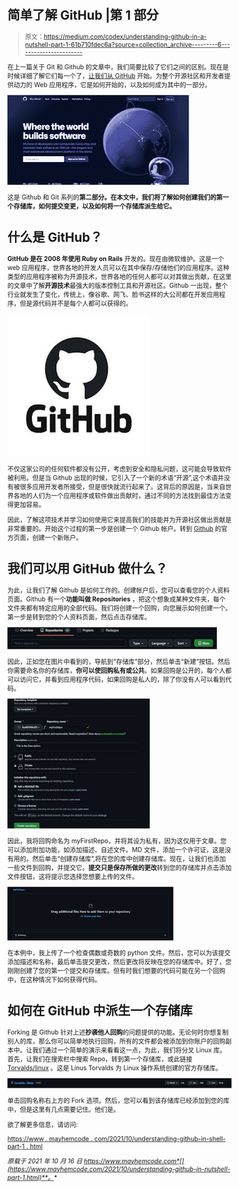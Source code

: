 # 简单了解 GitHub |第 1 部分

> 原文：<https://medium.com/codex/understanding-github-in-a-nutshell-part-1-61b710fdec6a?source=collection_archive---------6----------------------->

在上一篇关于 Git 和 Github 的文章中，我们简要比较了它们之间的区别。现在是时候详细了解它们每一个了，[让我们从 GitHub](https://www.mayhemcode.com/2021/10/understanding-github-in-nutshell-part-1.html) 开始。为整个开源社区和开发者提供动力的 Web 应用程序，它是如何开始的，以及如何成为其中的一部分。

![](img/27475037813a2024eddb52d0ad19b741.png)

这是 Github 和 Git 系列的**第二部分。在本文中，我们将了解如何创建我们的第一个存储库，如何提交变更，以及如何将一个存储库派生给它。**

# 什么是 GitHub？

**GitHub 是在 2008 年使用 Ruby on Rails** 开发的。现在由微软维护。这是一个 web 应用程序，世界各地的开发人员可以在其中保存/存储他们的应用程序。这种类型的应用程序被称为开源技术，世界各地的任何人都可以对其做出贡献，在这里的文章中了解**开源技术**最强大的版本控制工具和开源社区。Github 一出现，整个行业就发生了变化，传统上，像谷歌、网飞、脸书这样的大公司都在开发应用程序，但是源代码并不是每个人都可以获得的。

![](img/e202d21e4b5ef76186c099e654ecbf84.png)

不仅这家公司的任何软件都没有公开，考虑到安全和隐私问题，这可能会导致软件被利用。但是当 Github 出现的时候，它引入了一个新的术语“开源”,这个术语并没有被很多应用开发者所接受，但是很快就流行起来了。这背后的原因是，当来自世界各地的人们为一个应用程序或软件做出贡献时，通过不同的方法找到最佳方法变得更加容易。

因此，了解这项技术并学习如何使用它来提高我们的技能并为开源社区做出贡献是非常重要的。开始这个过程的第一步是创建一个 Github 帐户。转到 [Github](https://draft.blogger.com/blog/post/edit/3504568035593819778/4069863677238177668#) 的官方页面，创建一个新账户。

# 我们可以用 GitHub 做什么？

为此，让我们了解 Github 是如何工作的。创建帐户后，您可以查看您的个人资料页面。Github 有一个**功能叫做 Repositories** ，把这个想象成某种文件夹，每个文件夹都有特定应用的全部代码。我们将创建一个回购，向您展示如何创建一个。第一步是转到您的个人资料页面，然后点击存储库。

![](img/855d66fb89a78064a72ef5b6d8c21f97.png)

因此，正如您在图片中看到的，导航到“存储库”部分，然后单击“新建”按钮。然后你需要命名你的存储库，**你可以使回购私有或公共**。如果回购是公开的，每个人都可以访问它，并看到应用程序代码，如果回购是私人的，除了你没有人可以看到代码。

![](img/e06274d3d3387a4c5697bd96aac4fc65.png)

因此，我将回购命名为 myFirstRepo，并将其设为私有，因为这仅用于文章。您可以添加附加功能，如添加描述、自述文件。MD 文件，添加一个许可证，这是没有用的。然后单击“创建存储库”,将在您的库中创建存储库。现在，让我们也添加一些文件到回购，并提交它。**提交只是保存所做的更改**转到您的存储库并点击添加文件按钮，这将提示您选择您想要上传的文件。

![](img/291a2a5f8f0b2c6394da8f249f29e397.png)

在本例中，我上传了一个检查偶数或奇数的 python 文件。然后，您可以为该提交添加描述和名称，最后单击提交更改，然后更改将反映在您的存储库中。好了，您刚刚创建了您的第一个提交和存储库。但有时我们想要的代码可能在另一个回购中，在这种情况下如何获得代码。

# 如何在 GitHub 中派生一个存储库

Forking 是 Github 针对上述**抄袭他人回购**的问题提供的功能。无论何时你想复制别人的库，那么你可以简单地执行回购，所有的文件都会被添加到你账户的回购副本中。让我们通过一个简单的演示来看看这一点，为此，我们将分叉 Linux 库。首先，让我们在搜索栏中搜索 Repo，转到第一个存储库，或此链接 [Torvalds/linux](https://draft.blogger.com/blog/post/edit/3504568035593819778/4069863677238177668#) 。这是 Linus Torvalds 为 Linux 操作系统创建的官方存储库。

![](img/71b7783c06d27fbe825da4499e55dd4a.png)

单击回购名称右上方的 Fork 选项。然后，您可以看到该存储库已经添加到您的库中，但是这里有几点需要记住。他们是。

欲了解更多信息，请访问:

[https://www . mayhemcode . com/2021/10/understanding-github-in-shell-part-1 . html](https://www.mayhemcode.com/2021/10/understanding-github-in-nutshell-part-1.html)

*原载于 2021 年 10 月 16 日 https://www.mayhemcode.com*[](https://www.mayhemcode.com/2021/10/understanding-github-in-nutshell-part-1.html)**。**